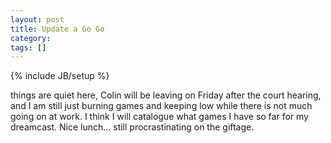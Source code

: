 ```yaml
---
layout: post
title: Update a Go Go
category: 
tags: []
---
```

{% include JB/setup %}

things are quiet here, Colin will be leaving on Friday after the court
hearing, and I am still just burning games and keeping low while there is
not much going on at work.  I think I will catalogue what games I have so
far for my dreamcast.  Nice lunch... still procrastinating on the giftage.
